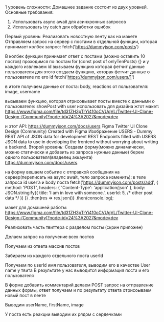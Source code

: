  1 уровень сложности: Домашнее задание состоит из двух уровней. 
Основные требования: 
1) Использовать async await для асинхронных запросов
2) Использовать try catch для обработки ошибок

Первый уровень:
Реализовать новостную ленту как на макете
Отправляем запрос на сервер с постами в отдельной функции, которая принимает колбек
запрос: fetch('https://dummyjson.com/posts')


В колбек функции принимает ответ с постами (можно оставить 10 постов) 
проходимся по постам 
for (const post of onlyTenPosts) {}
и у каждого извлекаем id 
вызываем функцию которая фетчит данные пользователя
для этого создаем функцию, которая фетчит данные о пользователе по его id
fetch('https://dummyjson.com/users/1')


в итоге получаем данные от поста: body, reactions
от пользователя: image, username 


вызываем функцию, которая отрисовывает посты вместе с данными о пользователе: showPost with user
использовать для дизайна жтот макет:
https://www.figma.com/file/td31ZH3pTrYi410oCVUgVL/Twitter-UI-Clone-Design-(Community)?node-id=24%3A2027&mode=dev


и этот API:
https://dummyjson.com/docs/users
Figma
Twitter UI Clone Design (Community)
Created with Figma
Изображение
USERS - Dummy REST API of JSON data for
    development
REST Endpoints filled with USERS JSON data to use in developing the frontend without worrying about writing a backend.
Второй уровень:
Создаем форму(можно динамически, можно статически и добавить из запроса нужные данные)
берем одного пользователя(владелец аккаунта)
https://dummyjson.com/docs/users


на форму вешаем событие с отправкой сообщения на сервер(переписать на async await, тело запроса изменить):
в теле запроса id  user’a и body поста 
fetch('https://dummyjson.com/posts/add', {
  method: 'POST',
  headers: { 'Content-Type': 'application/json' },
  body: JSON.stringify({
    title: 'I am in love with someone.',
    userId: 5,
    /* other post data */
  })
})
.then(res => res.json())
.then(console.log);


макет для домашней работы:
https://www.figma.com/file/td31ZH3pTrYi410oCVUgVL/Twitter-UI-Clone-Design-(Community)?node-id=24%3A2027&mode=dev



Реализовать часть твиттера с разделом посты (скрин приложен)


Делаем запрос на получение всех постов


Получаем из ответа массив постов


Забираем из каждого отдельного поста userId


Получаем по userId имя пользователя, выводим его в качестве User name у твита
В результате у нас выводится информация поста и его пользователя 


В форме добавить комментарий делаем POST запрос на отправление данных формы, ответ получаем и по результату ответа отрисоываем новый пост в ленте


Выводим userName, firstName, image


У поста есть реакции выводим их рядом с сердечками

